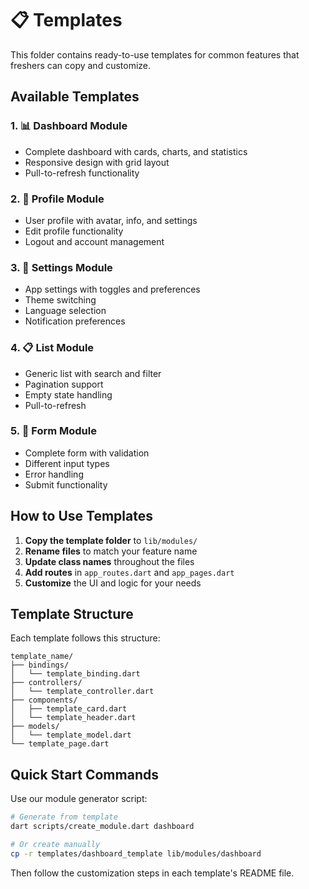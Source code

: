 # 📋 Templates

This folder contains ready-to-use templates for common features that freshers can copy and customize.

## Available Templates

### 1. 📊 Dashboard Module
- Complete dashboard with cards, charts, and statistics
- Responsive design with grid layout
- Pull-to-refresh functionality

### 2. 👤 Profile Module  
- User profile with avatar, info, and settings
- Edit profile functionality
- Logout and account management

### 3. 📝 Settings Module
- App settings with toggles and preferences
- Theme switching
- Language selection
- Notification preferences

### 4. 📋 List Module
- Generic list with search and filter
- Pagination support
- Empty state handling
- Pull-to-refresh

### 5. 📄 Form Module
- Complete form with validation
- Different input types
- Error handling
- Submit functionality

## How to Use Templates

1. **Copy the template folder** to `lib/modules/`
2. **Rename files** to match your feature name
3. **Update class names** throughout the files
4. **Add routes** in `app_routes.dart` and `app_pages.dart`
5. **Customize** the UI and logic for your needs

## Template Structure

Each template follows this structure:
```
template_name/
├── bindings/
│   └── template_binding.dart
├── controllers/
│   └── template_controller.dart
├── components/
│   ├── template_card.dart
│   └── template_header.dart
├── models/
│   └── template_model.dart
└── template_page.dart
```

## Quick Start Commands

Use our module generator script:
```bash
# Generate from template
dart scripts/create_module.dart dashboard

# Or create manually
cp -r templates/dashboard_template lib/modules/dashboard
```

Then follow the customization steps in each template's README file.